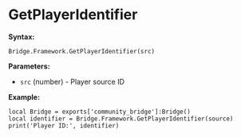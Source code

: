 # GetPlayerIdentifier

**Syntax:**

```
Bridge.Framework.GetPlayerIdentifier(src)
```

**Parameters:**

* `src` (number) - Player source ID

**Example:**

```
local Bridge = exports['community_bridge']:Bridge()
local identifier = Bridge.Framework.GetPlayerIdentifier(source)
print('Player ID:', identifier)
```
